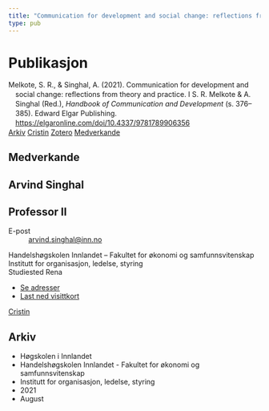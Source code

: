 ```yaml
---
title: "Communication for development and social change: reflections from theory and practice"
type: pub
---
```

<h1>Publikasjon</h1>
<article id="csl-bib-container-6PFG9LCE" class="csl-bib-container">
  <div class="csl-bib-body" style="line-height: 1.35; padding-left: 1em; text-indent:-1em;">
  <div class="csl-entry">Melkote, S. R., &amp; Singhal, A. (2021). Communication for development and social change: reflections from theory and practice. I S. R. Melkote &amp; A. Singhal (Red.), <i>Handbook of Communication and Development</i> (s. 376&#x2013;385). Edward Elgar Publishing. <a href="https://elgaronline.com/doi/10.4337/9781789906356">https://elgaronline.com/doi/10.4337/9781789906356</a></div>
</div>
  <div class="csl-bib-buttons">
    <a href="#taxonomy-article-6PFG9LCE" class="csl-bib-button">Arkiv</a>
    <a href="https://app.cristin.no/results/show.jsf?id=1928533" alt="Cristin URL" class="csl-bib-button">Cristin</a>
    <a href="http://zotero.org/groups/5022929/items/6PFG9LCE" alt="Zotero URL" class="csl-bib-button">Zotero</a>
    <a href="#contributors-article-6PFG9LCE" class="csl-bib-button">Medverkande</a>
  </div>
  <div id="csl-bib-meta-container-6PFG9LCE"></div>
</article>
<div id="csl-bib-meta-6PFG9LCE" class="csl-bib-meta">
  <article id="contributors-article-6PFG9LCE" class="contributors-article">
    <h1>Medverkande</h1>
    <div class="personas">
<div class="vrtx-hinn-person-card">
<div class="photo">
<i class="lar la-user-circle missing-person"></i>
</div>
<div class="info">
<hgroup><h1>Arvind Singhal</h1>
<h2>Professor II</h2>
</hgroup><dl>
<dt>E-post</dt>
<dd>
<a href="mailto:arvind.singhal@inn.no">arvind.singhal@inn.no</a>
</dd>
</dl>
<p>
Handelshøgskolen Innlandet – Fakultet for økonomi og samfunnsvitenskap<br>
Institutt for organisasjon, ledelse, styring<br>
Studiested Rena
</p>
<ul class="vrtx-hinn-links">
<li><a href="https://www.inn.no/finn-en-ansatt/arvind-singhal.html#vrtx-hinn-addresses">Se adresser</a></li>
<li><a href="https://www.inn.no/finn-en-ansatt/arvind-singhal.html?vrtx=vcf">Last ned visittkort</a></li>
</ul>
</div>
</div>
<a href="https://app.cristin.no/persons/show.jsf?id=863653" alt="Cristin URL" class="personas-cristin">Cristin</a>
</div>
  </article>
  <article id="taxonomy-article-6PFG9LCE" class="taxonomy-article">
    <h1>Arkiv</h1>
    <ul>
      <li>Høgskolen i Innlandet</li>
      <li>Handelshøgskolen Innlandet - Fakultet for økonomi og samfunnsvitenskap</li>
      <li>Institutt for organisasjon, ledelse, styring</li>
      <li>2021</li>
      <li>August</li>
    </ul>
  </article>
</div>
